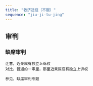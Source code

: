 ```yaml
---
title: "救济途径（不服）"
sequence: "jiu-ji-tu-jing"
---
```


## 审判

### 缺席审判

```text
注意，近亲属有独立上诉权
对比，普通的一审里，那里近亲属没有独立上诉权

参见，缺席审判专题
```

